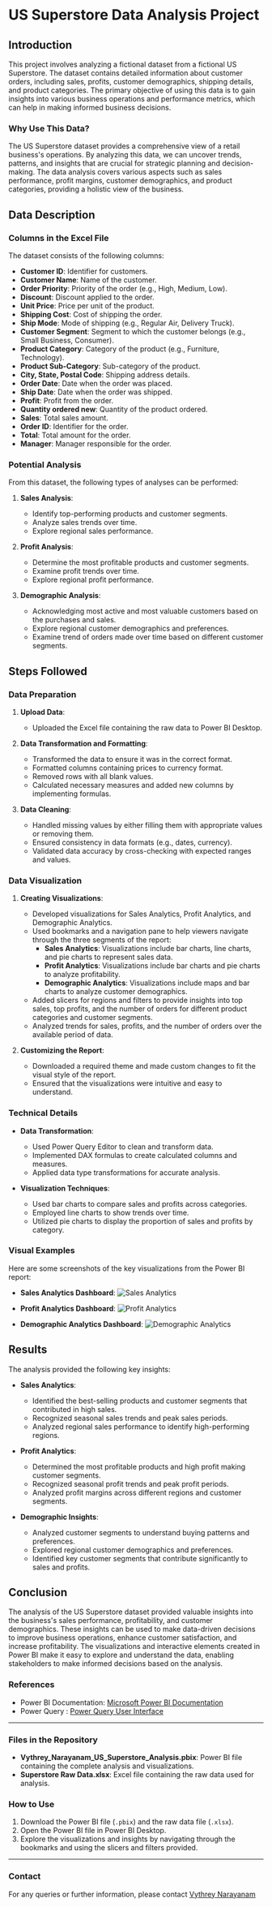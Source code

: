 # US Superstore Data Analysis Project

## Introduction

This project involves analyzing a fictional dataset from a fictional US Superstore. The dataset contains detailed information about customer orders, including sales, profits, customer demographics, shipping details, and product categories. The primary objective of using this data is to gain insights into various business operations and performance metrics, which can help in making informed business decisions.

### Why Use This Data?

The US Superstore dataset provides a comprehensive view of a retail business's operations. By analyzing this data, we can uncover trends, patterns, and insights that are crucial for strategic planning and decision-making. The data analysis covers various aspects such as sales performance, profit margins, customer demographics, and product categories, providing a holistic view of the business.

## Data Description

### Columns in the Excel File

The dataset consists of the following columns:

- **Customer ID**: Identifier for customers.
- **Customer Name**: Name of the customer.
- **Order Priority**: Priority of the order (e.g., High, Medium, Low).
- **Discount**: Discount applied to the order.
- **Unit Price**: Price per unit of the product.
- **Shipping Cost**: Cost of shipping the order.
- **Ship Mode**: Mode of shipping (e.g., Regular Air, Delivery Truck).
- **Customer Segment**: Segment to which the customer belongs (e.g., Small Business, Consumer).
- **Product Category**: Category of the product (e.g., Furniture, Technology).
- **Product Sub-Category**: Sub-category of the product.
- **City, State, Postal Code**: Shipping address details.
- **Order Date**: Date when the order was placed.
- **Ship Date**: Date when the order was shipped.
- **Profit**: Profit from the order.
- **Quantity ordered new**: Quantity of the product ordered.
- **Sales**: Total sales amount.
- **Order ID**: Identifier for the order.
- **Total**: Total amount for the order.
- **Manager**: Manager responsible for the order.

### Potential Analysis

From this dataset, the following types of analyses can be performed:

1. **Sales Analysis**:
   - Identify top-performing products and customer segments.
   - Analyze sales trends over time.
   - Explore regional sales performance.

2. **Profit Analysis**:
   - Determine the most profitable products and customer segments.
   - Examine profit trends over time.
   - Explore regional profit performance.

3. **Demographic Analysis**:
   - Acknowledging most active and most valuable customers based on the purchases and sales.
   - Explore regional customer demographics and preferences.
   - Examine trend of orders made over time based on different customer segments.

## Steps Followed

### Data Preparation

1. **Upload Data**:
    - Uploaded the Excel file containing the raw data to Power BI Desktop.

2. **Data Transformation and Formatting**:
    - Transformed the data to ensure it was in the correct format.
    - Formatted columns containing prices to currency format.
    - Removed rows with all blank values.
    - Calculated necessary measures and added new columns by implementing formulas.

3. **Data Cleaning**:
    - Handled missing values by either filling them with appropriate values or removing them.
    - Ensured consistency in data formats (e.g., dates, currency).
    - Validated data accuracy by cross-checking with expected ranges and values.

### Data Visualization

1. **Creating Visualizations**:
    - Developed visualizations for Sales Analytics, Profit Analytics, and Demographic Analytics.
    - Used bookmarks and a navigation pane to help viewers navigate through the three segments of the report:
        - **Sales Analytics**: Visualizations include bar charts, line charts, and pie charts to represent sales data.
        - **Profit Analytics**: Visualizations include bar charts and pie charts to analyze profitability.
        - **Demographic Analytics**: Visualizations include maps and bar charts to analyze customer demographics.
    - Added slicers for regions and filters to provide insights into top sales, top profits, and the number of orders for different product categories and customer segments.
    - Analyzed trends for sales, profits, and the number of orders over the available period of data.

2. **Customizing the Report**:
    - Downloaded a required theme and made custom changes to fit the visual style of the report.
    - Ensured that the visualizations were intuitive and easy to understand.

### Technical Details

- **Data Transformation**:
  - Used Power Query Editor to clean and transform data.
  - Implemented DAX formulas to create calculated columns and measures.
  - Applied data type transformations for accurate analysis.

- **Visualization Techniques**:
  - Used bar charts to compare sales and profits across categories.
  - Employed line charts to show trends over time.
  - Utilized pie charts to display the proportion of sales and profits by category.

### Visual Examples

Here are some screenshots of the key visualizations from the Power BI report:

- **Sales Analytics Dashboard**:
  ![Sales Analytics](https://github.com/vythrey/US_Superstore_Data_Dashboard/assets/153704808/c916c8f8-eb2b-4424-89d3-63012732208e)

- **Profit Analytics Dashboard**:
  ![Profit Analytics](https://github.com/vythrey/US_Superstore_Data_Dashboard/assets/153704808/a389a4e7-f462-49cb-96e8-e034a0fd9eb5)

- **Demographic Analytics Dashboard**:
  ![Demographic Analytics](https://github.com/vythrey/US_Superstore_Data_Dashboard/assets/153704808/00c6081c-748e-4404-8e86-71970f499f4d)

## Results

The analysis provided the following key insights:

- **Sales Analytics**:
    - Identified the best-selling products and customer segments that contributed in high sales.
    - Recognized seasonal sales trends and peak sales periods.
    - Analyzed regional sales performance to identify high-performing regions.

- **Profit Analytics**:
    - Determined the most  profitable products and high profit making customer segments.
    - Recognized seasonal profit trends and peak profit periods.
    - Analyzed profit margins across different regions and customer segments.

- **Demographic Insights**:
    - Analyzed customer segments to understand buying patterns and preferences.
    - Explored regional customer demographics and preferences.
    - Identified key customer segments that contribute significantly to sales and profits.

## Conclusion

The analysis of the US Superstore dataset provided valuable insights into the business's sales performance, profitability, and customer demographics. These insights can be used to make data-driven decisions to improve business operations, enhance customer satisfaction, and increase profitability. The visualizations and interactive elements created in Power BI make it easy to explore and understand the data, enabling stakeholders to make informed decisions based on the analysis.


### References

- Power BI Documentation: [Microsoft Power BI Documentation](https://docs.microsoft.com/en-us/power-bi/)
- Power Query : [Power Query User Interface](https://learn.microsoft.com/en-us/power-query/power-query-ui)

---

### Files in the Repository

- **Vythrey_Narayanam_US_Superstore_Analysis.pbix**: Power BI file containing the complete analysis and visualizations.
- **Superstore Raw Data.xlsx**: Excel file containing the raw data used for analysis.

### How to Use

1. Download the Power BI file (`.pbix`) and the raw data file (`.xlsx`).
2. Open the Power BI file in Power BI Desktop.
3. Explore the visualizations and insights by navigating through the bookmarks and using the slicers and filters provided.

---

### Contact

For any queries or further information, please contact [Vythrey Narayanam](vythrey.narayanam@gmail.com)
